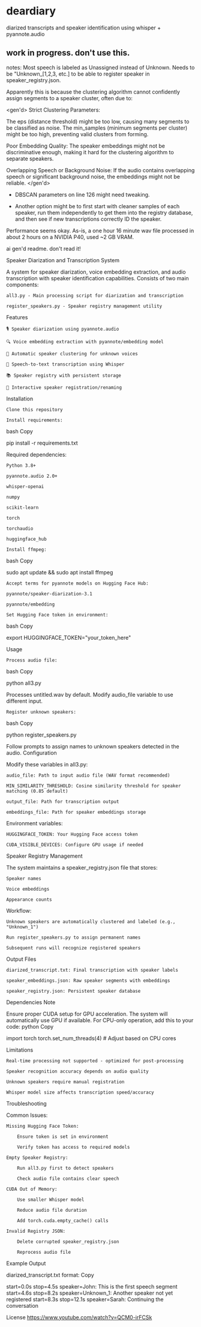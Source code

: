 # deardiary
diarized transcripts and speaker identification using whisper + pyannote.audio 
## work in progress. don't use this. 


notes:
Most speech is labeled as Unassigned instead of Unknown. Needs to be "Unknown_[1,2,3, etc.] to be able to register speaker in speaker_registry.json. 

Apparently this is because  the clustering algorithm cannot confidently assign segments to a speaker cluster, often due to:

   <gen'd> Strict Clustering Parameters:

The eps (distance threshold) might be too low, causing many segments to be classified as noise.  The min_samples (minimum segments per cluster) might be too high, preventing valid clusters from forming.

Poor Embedding Quality:
 The speaker embeddings might not be discriminative enough, making it hard for the clustering algorithm to separate speakers.

Overlapping Speech or Background Noise:
  If the audio contains overlapping speech or significant background noise, the embeddings might not be reliable. </gen'd>

- DBSCAN parameters on line 126 might need tweaking. 

- Another option might be to first start with cleaner samples of each speaker, run them independently to get them into the registry database, and then see if new transcriptions correctly ID the speaker. 

Performance seems okay. As-is, a one hour 16 minute wav file processed in about 2 hours on a NVIDIA P40, used ~2 GB VRAM. 

ai gen'd readme. don't read it!

Speaker Diarization and Transcription System

A system for speaker diarization, voice embedding extraction, and audio transcription with speaker identification capabilities. Consists of two main components:

    all3.py - Main processing script for diarization and transcription

    register_speakers.py - Speaker registry management utility

Features

    🎙️ Speaker diarization using pyannote.audio

    🔍 Voice embedding extraction with pyannote/embedding model

    🤖 Automatic speaker clustering for unknown voices

    📝 Speech-to-text transcription using Whisper

    📚 Speaker registry with persistent storage

    👥 Interactive speaker registration/renaming

Installation

    Clone this repository

    Install requirements:

bash
Copy

pip install -r requirements.txt

Required dependencies:

    Python 3.8+

    pyannote.audio 2.0+

    whisper-openai

    numpy

    scikit-learn

    torch

    torchaudio

    huggingface_hub

    Install ffmpeg:

bash
Copy

sudo apt update && sudo apt install ffmpeg

    Accept terms for pyannote models on Hugging Face Hub:

    pyannote/speaker-diarization-3.1

    pyannote/embedding

    Set Hugging Face token in environment:

bash
Copy

export HUGGINGFACE_TOKEN="your_token_here"

Usage

    Process audio file:

bash
Copy

python all3.py

Processes untitled.wav by default. Modify audio_file variable to use different input.

    Register unknown speakers:

bash
Copy

python register_speakers.py

Follow prompts to assign names to unknown speakers detected in the audio.
Configuration

Modify these variables in all3.py:

    audio_file: Path to input audio file (WAV format recommended)

    MIN_SIMILARITY_THRESHOLD: Cosine similarity threshold for speaker matching (0.85 default)

    output_file: Path for transcription output

    embeddings_file: Path for speaker embeddings storage

Environment variables:

    HUGGINGFACE_TOKEN: Your Hugging Face access token

    CUDA_VISIBLE_DEVICES: Configure GPU usage if needed

Speaker Registry Management

The system maintains a speaker_registry.json file that stores:

    Speaker names

    Voice embeddings

    Appearance counts

Workflow:

    Unknown speakers are automatically clustered and labeled (e.g., "Unknown_1")

    Run register_speakers.py to assign permanent names

    Subsequent runs will recognize registered speakers

Output Files

    diarized_transcript.txt: Final transcription with speaker labels

    speaker_embeddings.json: Raw speaker segments with embeddings

    speaker_registry.json: Persistent speaker database

Dependencies Note

Ensure proper CUDA setup for GPU acceleration. The system will automatically use GPU if available. For CPU-only operation, add this to your code:
python
Copy

import torch
torch.set_num_threads(4)  # Adjust based on CPU cores

Limitations

    Real-time processing not supported - optimized for post-processing

    Speaker recognition accuracy depends on audio quality

    Unknown speakers require manual registration

    Whisper model size affects transcription speed/accuracy

Troubleshooting

Common Issues:

    Missing Hugging Face Token:

        Ensure token is set in environment

        Verify token has access to required models

    Empty Speaker Registry:

        Run all3.py first to detect speakers

        Check audio file contains clear speech

    CUDA Out of Memory:

        Use smaller Whisper model

        Reduce audio file duration

        Add torch.cuda.empty_cache() calls

    Invalid Registry JSON:

        Delete corrupted speaker_registry.json

        Reprocess audio file

Example Output

diarized_transcript.txt format:
Copy

start=0.0s stop=4.5s speaker=John: This is the first speech segment
start=4.6s stop=8.2s speaker=Unknown_1: Another speaker not yet registered
start=8.3s stop=12.1s speaker=Sarah: Continuing the conversation

License
https://www.youtube.com/watch?v=QCM0-irFCSk
